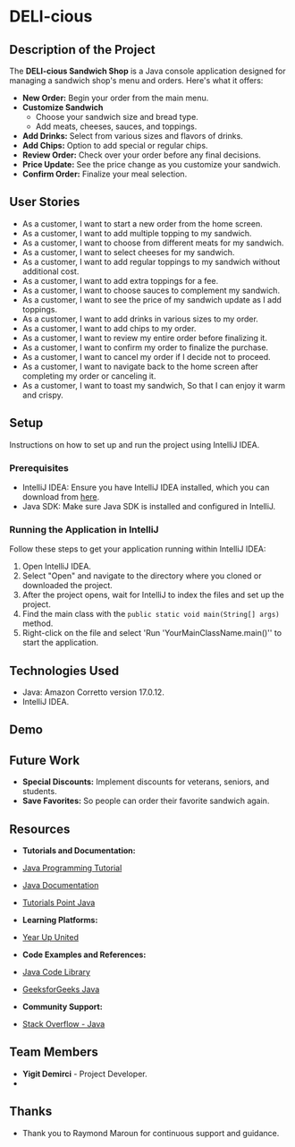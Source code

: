 # DELI-cious

## Description of the Project

The **DELI-cious Sandwich Shop** is a Java console application designed for managing a sandwich shop's menu and orders.
Here's what it offers:

- **New Order:** Begin your order from the main menu.
- **Customize Sandwich**
  - Choose your sandwich size and bread type.
  - Add meats, cheeses, sauces, and toppings.
- **Add Drinks:** Select from various sizes and flavors of drinks.
- **Add Chips:** Option to add special or regular chips.
- **Review Order:** Check over your order before any final decisions.
- **Price Update:** See the price change as you customize your sandwich.
- **Confirm Order:** Finalize your meal selection.



## User Stories

- As a customer, I want to start a new order from the home screen.
- As a customer, I want to add multiple topping to my sandwich.
- As a customer, I want to choose from different meats for my sandwich.
- As a customer, I want to select cheeses for my sandwich.
- As a customer, I want to add regular toppings to my sandwich without additional cost.
- As a customer, I want to add extra toppings for a fee.
- As a customer, I want to choose sauces to complement my sandwich.
- As a customer, I want to see the price of my sandwich update as I add toppings.
- As a customer, I want to add drinks in various sizes to my order.
- As a customer, I want to add chips to my order.
- As a customer, I want to review my entire order before finalizing it.
- As a customer, I want to confirm my order to finalize the purchase.
- As a customer, I want to cancel my order if I decide not to proceed.
- As a customer, I want to navigate back to the home screen after completing my order or canceling it.
- As a customer, I want to toast my sandwich, So that I can enjoy it warm and crispy.

## Setup

Instructions on how to set up and run the project using IntelliJ IDEA.

### Prerequisites

- IntelliJ IDEA: Ensure you have IntelliJ IDEA installed, which you can download from [here](https://www.jetbrains.com/idea/download/).
- Java SDK: Make sure Java SDK is installed and configured in IntelliJ.

### Running the Application in IntelliJ

Follow these steps to get your application running within IntelliJ IDEA:

1. Open IntelliJ IDEA.
2. Select "Open" and navigate to the directory where you cloned or downloaded the project.
3. After the project opens, wait for IntelliJ to index the files and set up the project.
4. Find the main class with the `public static void main(String[] args)` method.
5. Right-click on the file and select 'Run 'YourMainClassName.main()'' to start the application.

## Technologies Used

- Java: Amazon Corretto version 17.0.12.
- IntelliJ IDEA.

## Demo





## Future Work

- **Special Discounts:** Implement discounts for veterans, seniors, and students.
- **Save Favorites:** So people can order their favorite sandwich again.

## Resources
- **Tutorials and Documentation:**
- [Java Programming Tutorial](https://www.w3schools.com/java)
- [Java Documentation](https://docs.oracle.com/javase/8/docs/api/)
- [Tutorials Point Java](https://www.tutorialspoint.com/java/index.htm)

- **Learning Platforms:**
- [Year Up United](https://yearup.brightspace.com/d2l/home/8605)

- **Code Examples and References:**
- [Java Code Library](https://www.baeldung.com/java-current-month-start-date#:~:text=Using%20the%20LocalDate%20Class,date%20with%20the%20day%20altered.)
- [GeeksforGeeks Java](https://www.geeksforgeeks.org/java/)

- **Community Support:**
- [Stack Overflow - Java](https://stackoverflow.com/questions/tagged/java)

## Team Members

- **Yigit Demirci** - Project Developer.
-
## Thanks

- Thank you to Raymond Maroun for continuous support and guidance.